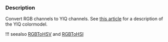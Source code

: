 ### Description
Convert RGB channels to YIQ channels. See [this article](https://en.wikipedia.org/wiki/YIQ) for a description of the YIQ colormodel.

!!! seealso
    [RGBToHSV](/Cxx/Images/RGBToHSV) and [RGBToHSI](/Cxx/Images/RGBToHSI)
